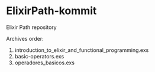 # ElixirPath-kommit
Elixir Path repository

Archives order: 
1. introduction_to_elixir_and_functional_programming.exs
2. basic-operators.exs
3. operadores_basicos.exs
